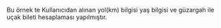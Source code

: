 Bu örnek te Kullanıcıdan alınan yol(km) bilgisi yaş bilgisi ve güzargah ile uçak bileti hesaplaması yapılmıştır.
